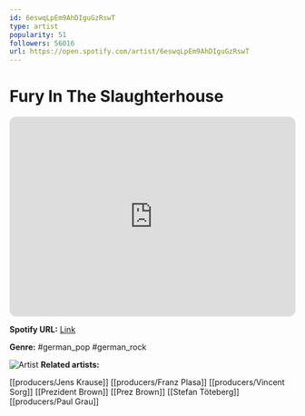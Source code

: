 ```yaml
---
id: 6eswqLpEm9AhDIguGzRswT
type: artist
popularity: 51
followers: 56016
url: https://open.spotify.com/artist/6eswqLpEm9AhDIguGzRswT
---
```

# Fury In The Slaughterhouse

<iframe style="border-radius:12px" src="https://open.spotify.com/embed/artist/6eswqLpEm9AhDIguGzRswT" width="100%" height="352" frameBorder="0" allowfullscreen="" allow="autoplay; clipboard-write; encrypted-media; fullscreen; picture-in-picture" loading="lazy"></iframe>

**Spotify URL:** [Link](https://open.spotify.com/artist/6eswqLpEm9AhDIguGzRswT)

**Genre:**  #german_pop #german_rock

![Artist](https://i.scdn.co/image/ab6761610000e5eb2d6fe5164eeda927ac9e5f43)
**Related artists:**

[[producers/Jens Krause]]
[[producers/Franz Plasa]]
[[producers/Vincent Sorg]]
[[Prezident Brown]]
[[Prez Brown]]
[[Stefan Töteberg]]
[[producers/Paul Grau]]
